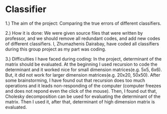 # Classifier

1.) The aim of the project: Comparing the true errors of different classifiers.

2.) How it is done: We were given source files that were written by professor, and we should remove all redundant codes, and add new codes of different classifiers. I, Zhumazhenis Dairabay, have coded all classifiers during this group project as my part was coding. 

3.) Difficulties I have faced during coding: In the project, determinant of the matrix should be evaluated. At the beginning I used recursion to code the determinant and it worked nice for small dimension matrices(e.g. 5x5, 6x6). But, it did not work for larger dimension matrices(e.g. 20x20, 50x50). After some brainstorming, I have found out that recursion does too much operations and it leads non-responding of the computer (computer freezes and does not repond even the click of the mouse). Then, I found out that, Cholesky decomposition can be used for evaluating the determinant of the matrix. Then I used it, after that, determinant of high dimension matrix is evaluated. 

